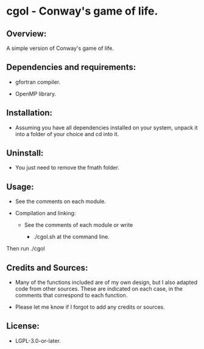 # cgol - Conway's game of life.



## Overview:

A simple version of Conway's game of life.


## Dependencies and requirements:

* gfortran compiler.

* OpenMP library.


## Installation:

* Assuming you have all dependencies installed on your system, unpack it into
a folder of your choice and cd into it.


## Uninstall:

* You just need to remove the fmath folder.


## Usage:

* See the comments on each module.

* Compilation and linking:

  - See the comments of each module or write

    - ./cgol.sh <ENT> at the command line.

Then run ./cgol


## Credits and Sources:

* Many of the functions included are of my own design, but I also adapted code
from other sources. These are indicated on each case, in the comments that
correspond to each function.

* Please let me know if I forgot to add any credits or sources.


## License:

* LGPL-3.0-or-later.


